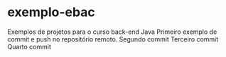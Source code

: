 # exemplo-ebac
Exemplos de projetos para o curso back-end Java
Primeiro exemplo de commit e push no repositório remoto.
Segundo commit
Terceiro commit
Quarto commit

